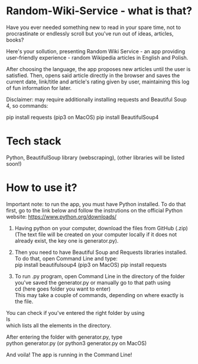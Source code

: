# Random-Wiki-Service - what is that?

Have you ever needed something new to read in your spare time, not to procrastinate or endlessly scroll but you've run out of ideas, articles, books?

Here's your sollution, presenting Random Wiki Service - an app providing user-friendly experience - random Wikipedia articles in English and Polish.

After choosing the language, the app proposes new articles until the user is satisfied. Then, opens said article directly in the browser and saves the current date, link/title and article's rating given by user, maintaining this log of fun information for later.

Disclaimer: may require additionally installing requests and Beautiful Soup 4, so commands:

pip install requests (pip3 on MacOS)
pip install BeautifulSoup4

# Tech stack

Python, BeautifulSoup library (webscraping), (other libraries will be listed soon!)


# How to use it?

Important note: to run the app, you must have Python installed.
To do that first, go to the link below and follow the instrutions on the official Python website:
https://www.python.org/downloads/

1. Having python on your computer, download the files from GitHub (.zip)
(The text file will be created on your computer locally if it does not already exist, the key one is generator.py).

2. Then you need to have Beautiful Soup and Requests libraries installed. <br> To do that, open Command Line and type: <br>
pip install beautifulsoup4 (pip3 on MacOS)
pip install requests

3. To run .py program, open Command Line in the directory of the folder you've saved the generator.py or manually go to that path using <br> cd (here goes folder you want to enter) <br>
This may take a couple of commands, depending on where exactly is the file.

You can check if you've entered the right folder by using<br>
ls<br>
which lists all the elements in the directory.

After entering the folder with generator.py, type<br>
python generator.py (or python3 generator.py on MacOS)

And voila! The app is running in the Command Line!
